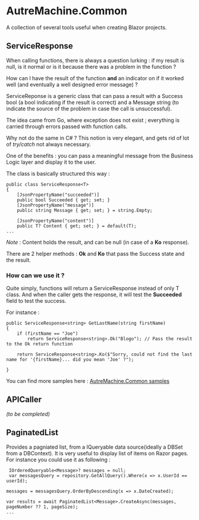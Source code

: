 # AutreMachine.Common

A collection of several tools useful when creating Blazor projects.

## ServiceResponse
When calling functions, there is always a question lurking : if my result is null, is it normal or is it because there was a problem in the function ?

How can I have the result of the function **and** an indicator on if it worked well (and eventually a well designed error message) ?

ServiceReponse<T> is a generic class that can pass a result with a Success bool (a bool indicating if the result is correct) and a Message string (to indicate the source of the problem in case the call is unsuccessful).

The idea came from Go, where exception does not exist ; everything is carried through errors passed with function calls.

Why not do the same in C# ? This notion is very elegant, and gets rid of lot of *try/catch* not always necessary.

One of the benefits : you can pass a meaningful message from the Business Logic layer and display it to the user.

The class is basically structured this way :

```
public class ServiceResponse<T>
{
    [JsonPropertyName("succeeded")]
    public bool Succeeded { get; set; }
    [JsonPropertyName("message")]
    public string Message { get; set; } = string.Empty;

    [JsonPropertyName("content")]
    public T? Content { get; set; } = default(T);
...
```

*Note* : Content holds the result, and can be null (in case of a **Ko** response).

There are 2 helper methods : **Ok** and **Ko** that pass the Success state and the result.

### How can we use it ?

Quite simply, functions will return a ServiceResponse<T> instead of only T class.
And when the caller gets the response, it will test the **Succeeded** field to test the success.

For instance :
```
public ServiceResponse<string> GetLastName(string firstName)
{
    if (firstName == "Joe")
        return ServiceResponse<string>.Ok("Blogo"); // Pass the result to the Ok return function

    return ServiceResponse<string>.Ko($"Sorry, could not find the last name for '{firstName}... did you mean 'Joe' ?");

}
```

You can find more samples here :
[AutreMachine.Common samples](https://github.com/AutreMachine/AutreMachine.Common/tree/master/AutreMachine.Common.Samples)


## APICaller
*(to be completed)*

## PaginatedList
Provides a pagniated list, from a IQueryable data source(ideally a DBSet from a DBContext).
It is very useful to display list of items on Razor pages.
For instance you could use it as following :
```
 IOrderedQueryable<Message>? messages = null;
 var messagesQuery = repository.GetAllQuery().Where(x => x.UserId == userId);

messages = messagesQuery.OrderByDescending(x => x.DateCreated);

var results = await PaginatedList<Message>.CreateAsync(messages, pageNumber ?? 1, pageSize);
...
```


